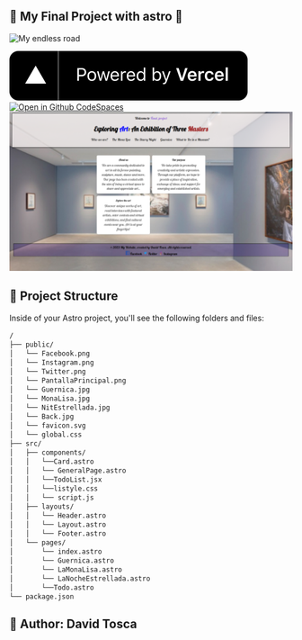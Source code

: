 ## 📗 My Final Project with astro 📗
<img src="https://ep01.epimg.net/verne/imagenes/2017/03/10/articulo/1489142345_367668_1489158207_sumario_normal.gif" alt="My endless road" />

[![**Open Vercel**](https://raw.githubusercontent.com/abumalick/powered-by-vercel/master/powered-by-vercel.svg)](https://final-projectdavidtosca.vercel.app/)                [![Open in Github CodeSpaces](https://github.com/codespaces/badge.svg)](https://tosquit-literate-waffle-65jxp7gvrrwf5pv5.github.dev/)
<img src="public/PantallaPrincipal.png"/>


## 🚀 Project Structure

Inside of your Astro project, you'll see the following folders and files:

```
/
├── public/
│   └── Facebook.png
│   └── Instagram.png
│   └── Twitter.png
│   └── PantallaPrincipal.png
│   └── Guernica.jpg
│   └── MonaLisa.jpg
│   └── NitEstrellada.jpg
│   └── Back.jpg
│   └── favicon.svg
│   └── global.css
├── src/
│   ├── components/
│   │   └──Card.astro
│   │   └── GeneralPage.astro
│   │   └──TodoList.jsx
│   │   └──listyle.css
│   │   └── script.js
│   ├── layouts/
│   │   └── Header.astro
│   │   └── Layout.astro
│   │   └── Footer.astro
│   └── pages/
│       └── index.astro
│       └── Guernica.astro
│       └── LaMonaLisa.astro
│       └── LaNocheEstrellada.astro
│       └──Todo.astro
└── package.json
```
## 👀 Author: David Tosca

